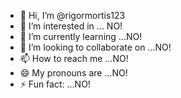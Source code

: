 - 👋 Hi, I’m @rigormortis123
- 👀 I’m interested in ... NO!
- 🌱 I’m currently learning ...NO!
- 💞️ I’m looking to collaborate on ...NO!
- 📫 How to reach me ...NO!
- 😄 My pronouns are ...NO!
- ⚡ Fun fact: ...NO!

<!---
rigormortis123/rigormortis123 is a ✨ special ✨ repository because its `README.md` (this file) appears on your GitHub profile.
You can click the Preview link to take a look at your changes.
--->
